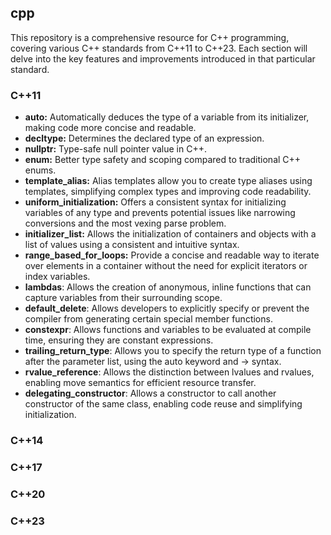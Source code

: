 ## cpp

This repository is a comprehensive resource for C++ programming, covering various C++ standards from C++11 to C++23. Each section will delve into the key features and improvements introduced in that particular standard.

### C++11

- **auto:** Automatically deduces the type of a variable from its initializer, making code more concise and readable.
- **decltype:** Determines the declared type of an expression.
- **nullptr:** Type-safe null pointer value in C++.
- **enum:** Better type safety and scoping compared to traditional C++ enums.
- **template_alias:** Alias templates allow you to create type aliases using templates, simplifying complex types and improving code readability.
- **uniform_initialization:** Offers a consistent syntax for initializing variables of any type and prevents potential issues like narrowing conversions and the most vexing parse problem.
- **initializer_list:** Allows the initialization of containers and objects with a list of values using a consistent and intuitive syntax.
- **range_based_for_loops:** Provide a concise and readable way to iterate over elements in a container without the need for explicit iterators or index variables.
- **lambdas**: Allows the creation of anonymous, inline functions that can capture variables from their surrounding scope.
- **default_delete**: Allows developers to explicitly specify or prevent the compiler from generating certain special member functions.
- **constexpr**: Allows functions and variables to be evaluated at compile time, ensuring they are constant expressions.
- **trailing_return_type**: Allows you to specify the return type of a function after the parameter list, using the auto keyword and -> syntax.
- **rvalue_reference**: Allows the distinction between lvalues and rvalues, enabling move semantics for efficient resource transfer.
- **delegating_constructor**: Allows a constructor to call another constructor of the same class, enabling code reuse and simplifying initialization.

### C++14

### C++17

### C++20

### C++23
